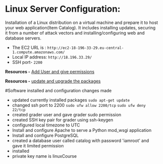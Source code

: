 # Linux Server Configuration:

Installation of a Linux distribution on a virtual machine and prepare it to host your web application(Item Catalog). It includes installing updates, securing it from a number of attack vectors and installing/configuring web and database servers.

* The EC2 URL is : `http://ec2-18-196-33-29.eu-central-1.compute.amazonaws.com/`
* Local IP address: `http://18.196.33.29/`
* SSH port- `2200`

**Resources -** [Add User and give permissions](https://www.digitalocean.com/community/tutorials/how-to-add-and-delete-users-on-an-ubuntu-14-04-vps)

**Resources -** [update and upgrade the packages](https://wiki.ubuntu.com/Security/Upgrades)

#Software installed and configuration changes made

* updated currently installed packages `sudo apt-get update`
*  changed ssh port to 2200 `sudo ufw allow 2200/tcp` `sudo ufw deny 22/tcp`
* created grader user and gave grader sudo permission
* created SSH key pair for grader using ssh-keygen
* configured local timezone to UTC
* Install and configure Apache to serve a Python mod_wsgi application
* Install and configure PostgreSQL
* created a database user called catalog with password 'iamroot' and gave it limited permission
* installed 
* private key name is linuxCourse
